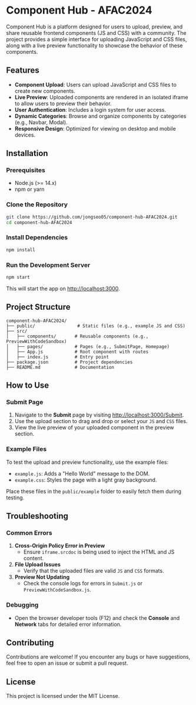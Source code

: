 # Component Hub - AFAC2024

Component Hub is a platform designed for users to upload, preview, and share reusable frontend components (JS and CSS) with a community. The project provides a simple interface for uploading JavaScript and CSS files, along with a live preview functionality to showcase the behavior of these components.

## Features

- **Component Upload**: Users can upload JavaScript and CSS files to create new components.
- **Live Preview**: Uploaded components are rendered in an isolated iframe to allow users to preview their behavior.
- **User Authentication**: Includes a login system for user access.
- **Dynamic Categories**: Browse and organize components by categories (e.g., Navbar, Modal).
- **Responsive Design**: Optimized for viewing on desktop and mobile devices.

## Installation

### Prerequisites
- Node.js (>= 14.x)
- npm or yarn

### Clone the Repository
```bash
git clone https://github.com/jongseo05/component-hub-AFAC2024.git
cd component-hub-AFAC2024
```

### Install Dependencies
```bash
npm install
```

### Run the Development Server
```bash
npm start
```
This will start the app on [http://localhost:3000](http://localhost:3000).

## Project Structure
```
component-hub-AFAC2024/
├── public/                # Static files (e.g., example JS and CSS)
├── src/
│   ├── components/       # Reusable components (e.g., PreviewWithCodeSandbox)
│   ├── pages/            # Pages (e.g., SubmitPage, Homepage)
│   ├── App.js            # Root component with routes
│   ├── index.js          # Entry point
├── package.json          # Project dependencies
├── README.md             # Documentation
```

## How to Use

### Submit Page
1. Navigate to the **Submit** page by visiting [http://localhost:3000/Submit](http://localhost:3000/Submit).
2. Use the upload section to drag and drop or select your `JS` and `CSS` files.
3. View the live preview of your uploaded component in the preview section.

### Example Files
To test the upload and preview functionality, use the example files:
- `example.js`: Adds a "Hello World" message to the DOM.
- `example.css`: Styles the page with a light gray background.

Place these files in the `public/example` folder to easily fetch them during testing.

## Troubleshooting

### Common Errors
1. **Cross-Origin Policy Error in Preview**
   - Ensure `iframe.srcdoc` is being used to inject the HTML and JS content.
2. **File Upload Issues**
   - Verify that the uploaded files are valid `JS` and `CSS` formats.
3. **Preview Not Updating**
   - Check the console logs for errors in `Submit.js` or `PreviewWithCodeSandbox.js`.

### Debugging
- Open the browser developer tools (F12) and check the **Console** and **Network** tabs for detailed error information.

## Contributing
Contributions are welcome! If you encounter any bugs or have suggestions, feel free to open an issue or submit a pull request.

## License
This project is licensed under the MIT License.
